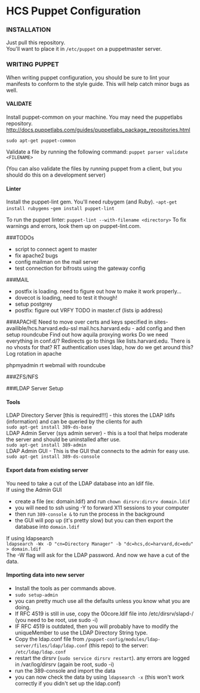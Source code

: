 HCS Puppet Configuration
=========================

### INSTALLATION
Just pull this repository.  
You'll want to place it in `/etc/puppet` on a puppetmaster server.

### WRITING PUPPET
When writing puppet configuration, you should be sure to lint your manifests to conform to the style guide. This will help catch minor bugs as well.

#### VALIDATE
Install puppet-common on your machine. You may need the puppetlabs repository.  
http://docs.puppetlabs.com/guides/puppetlabs_package_repositories.html

`sudo apt-get puppet-common`

Validate a file by running the following command: `puppet parser validate <FILENAME>`

(You can also validate the files by running puppet from a client, but you should do this on a development server)

#### Linter
Install the puppet-lint gem. You'll need rubygem (and Ruby).
-`apt-get install rubygems`
-`gem install puppet-lint`

To run the puppet linter: `puppet-lint --with-filename <directory>`
To fix warnings and errors, look them up on puppet-lint.com.

###TODOs
- script to connect agent to master
- fix apache2 bugs
- config mailman on the mail server
- test connection for bifrosts using the gateway config

###MAIL
- postfix is loading. need to figure out how to make it work properly...
- dovecot is loading, need to test it though!
- setup postgrey
- postfix: figure out VRFY TODO in master.cf (lists ip address)

###APACHE
Need to move over certs and keys specified in sites-availible/hcs.harvard.edu-ssl
mail.hcs.harvard.edu - add config and then setup roundcube
Find out how aquila proxying works
Do we need everything in conf.d/?
Redirects go to things like lists.harvard.edu. There is no vhosts for that?
RT authentication uses ldap, how do we get around this?
Log rotation in apache

phpmyadmin
rt
webmail with roundcube

###ZFS/NFS


###LDAP Server Setup

#### Tools
LDAP Directory Server [this is required!!!] - this stores the LDAP ldifs (information) and can be queried by the clients for auth  
`sudo apt-get install 389-ds-base`  
LDAP Admin Server (sys admin server) - this is a tool that helps moderate the server and should be uninstalled after use.  
`sudo apt-get install 389-admin`  
LDAP Admin GUI - This is the GUI that connects to the admin for easy use.  
`sudo apt-get install 389-ds-console`  

#### Export data from existing server
You need to take a cut of the LDAP database into an ldif file.  
If using the Admin GUI  
- create a file (ex: domain.ldif) and run `chown dirsrv:dirsrv domain.ldif`
- you will need to ssh using -Y to forward X11 sessions to your computer
- then run `389-console &` to run the process in the background
- the GUI will pop up (it's pretty slow) but you can then export the database into `domain.ldif`

If using ldapsearch  
`ldapsearch -Wx -D "cn=Directory Manager" -b "dc=hcs,dc=harvard,dc=edu" > domain.ldif`  
The -W flag will ask for the LDAP password. And now we have a cut of the data.  

#### Importing data into new server
- Install the tools as per commands above.
- `sudo setup-admin`
- you can pretty much use all the defaults unless you know what you are doing.
- If RFC 4519 is still in use, copy the 00core.ldif file into /etc/dirsrv/slapd-<name>/ (you need to be root, use sudo -i)
- IF RFC 4519 is outdated, then you will probably have to modify the uniqueMember to use the LDAP Directory String type.
- Copy the ldap.conf file from `/puppet-config/modules/ldap-server/files/ldap/ldap.conf` (this repo) to the server: `/etc/ldap/ldap.conf`
- restart the dirsrv (`sudo service dirsrv restart`). any errors are logged in /var/log/dirsrv (again be root, sudo -i)
- run the 389-console and import the data
- you can now check the data by using `ldapsearch -x` (this won't work correctly if you didn't set up the ldap.conf)
